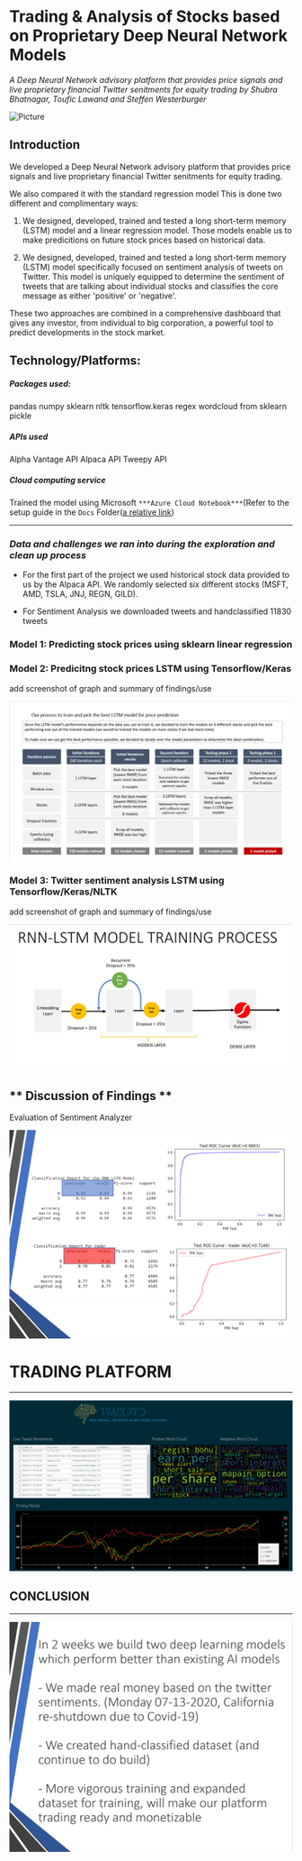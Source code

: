 # Trading & Analysis of Stocks based on Proprietary Deep Neural Network Models

*A Deep Neural Network advisory platform that provides price signals and live proprietary financial Twitter senitments for equity trading by Shubra Bhatnagar, Toufic Lawand and Steffen Westerburger* 

![Picture](https://s3.amazonaws.com/prod-www-blackline-com/blog/wp-content/uploads/2019/01/29163118/A-Conversation-With-BlackLines-Machine-Learning-Experts.jpg)

## **Introduction** 

We developed a Deep Neural Network advisory platform that provides price signals and live proprietary financial Twitter senitments for equity trading.

We also compared it with the standard regression model
This is done two different and complimentary ways:

1) We designed, developed, trained and tested a long short-term memory (LSTM) model and a linear regression model. Those models enable us to make predicitions on future stock prices based on historical data.

2) We designed, developed, trained and tested a long short-term memory (LSTM) model  specifically focused on sentiment analysis of tweets on Twitter. This model is uniquely equipped to determine the sentiment of tweets that are talking about individual stocks and classifies the core message as either 'positive' or 'negative'.

These two approaches are combined in a comprehensive dashboard that gives any investor, from individual to big corporation, a powerful tool to predict developments in the stock market.




## **Technology/Platforms:** 

##### Packages used:


pandas
numpy
sklearn
nltk
tensorflow.keras
regex
wordcloud
from sklearn
pickle

##### APIs used

Alpha Vantage API
Alpaca API
Tweepy API

##### Cloud computing service
Trained the model using Microsoft `***Azure Cloud Notebook***`(Refer to the setup guide in the `Docs` Folder([a relative link](Docs/NotebookAzure.docx))


---

### *Data and challenges we ran into during the exploration and clean up process*

- For the first part of the project we used historical stock data provided to us by the Alpaca API. We randomly selected six different stocks (MSFT, AMD, TSLA, JNJ, REGN, GILD). 

- For Sentiment Analysis we downloaded tweets and handclassified 11830 tweets


### **Model 1: Predicting stock prices using sklearn linear regression**



### **Model 2: Predicitng stock prices LSTM using Tensorflow/Keras**
add screenshot of graph and summary of findings/use

![PricingModelTraining](Images/PricingModelTraining.png)

### **Model 3: Twitter sentiment analysis LSTM using Tensorflow/Keras/NLTK**
add screenshot of graph and summary of findings/use

![SentimentAnalysis](Images/LSTM-SentimentAnalysis.png)

## ** Discussion of Findings **
Evaluation of Sentiment Analyzer

![Comparison_of_Models](Images/comparison_rnn_vader.png)

# TRADING PLATFORM
---

![Dashboard](Images/Dashboard.png)

## CONCLUSION
---


![Dashboard](Images/Conclusion.png)


















